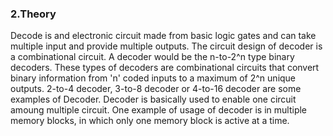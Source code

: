 <h3><b>2.Theory</b></h3>
<p>Decode is and electronic circuit made from basic logic gates and can take multiple input and provide multiple outputs. The circuit design of decoder is a combinational circuit. A decoder would be the n-to-2^n type binary decoders. These types of decoders are combinational circuits that convert binary information from 'n' coded inputs to a maximum of 2^n unique outputs. 2-to-4 decoder, 3-to-8 decoder or 4-to-16 decoder are some examples of Decoder. Decoder is basically used to enable one circuit amoung multiple circuit. One example of usage of decoder is in multiple memory blocks, in which only one memory block is active at a time.</p>
